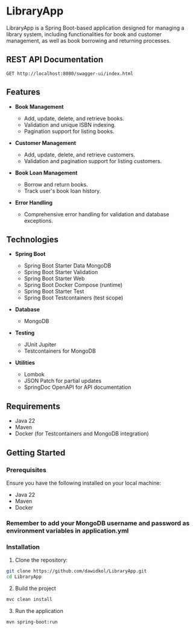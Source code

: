 # LibraryApp

LibraryApp is a Spring Boot-based application designed for managing a library system, including functionalities
for book and customer management, as well as book borrowing and returning processes.

## REST API Documentation
```http request
GET http://localhost:8080/swagger-ui/index.html
```

## Features

- **Book Management**
    - Add, update, delete, and retrieve books.
    - Validation and unique ISBN indexing.
    - Pagination support for listing books.

- **Customer Management**
    - Add, update, delete, and retrieve customers.
    - Validation and pagination support for listing customers.

- **Book Loan Management**
    - Borrow and return books.
    - Track user's book loan history.

- **Error Handling**
    - Comprehensive error handling for validation and database exceptions.

## Technologies

- **Spring Boot**
    - Spring Boot Starter Data MongoDB
    - Spring Boot Starter Validation
    - Spring Boot Starter Web
    - Spring Boot Docker Compose (runtime)
    - Spring Boot Starter Test
    - Spring Boot Testcontainers (test scope)

- **Database**
    - MongoDB

- **Testing**
    - JUnit Jupiter
    - Testcontainers for MongoDB

- **Utilities**
    - Lombok
    - JSON Patch for partial updates
    - SpringDoc OpenAPI for API documentation

## Requirements

- Java 22
- Maven
- Docker (for Testcontainers and MongoDB integration)

## Getting Started

### Prerequisites

Ensure you have the following installed on your local machine:

- Java 22
- Maven
- Docker

### Remember to add your MongoDB username and password as environment variables in application.yml

### Installation

1. Clone the repository:
```bash
git clone https://github.com/dawidkol/LibraryApp.git
cd LibraryApp
```

2. Build the project
```bash
mvc clean install
```

3. Run the application
```bash
mvn spring-boot:run
```